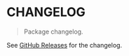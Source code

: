 # CHANGELOG

> Package changelog.

See [GitHub Releases](https://github.com/stdlib-js/stats-base-dists-lognormal-ctor/releases) for the changelog.